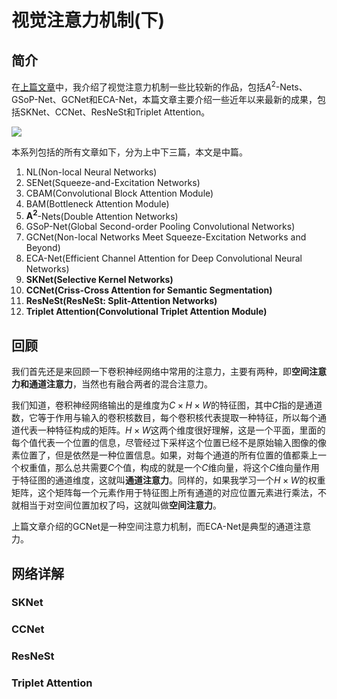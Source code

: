 # 视觉注意力机制(下)

## 简介
在[上篇文章](https://zhouchen.blog.csdn.net/article/details/111427558)中，我介绍了视觉注意力机制一些比较新的作品，包括$A^2$-Nets、GSoP-Net、GCNet和ECA-Net，本篇文章主要介绍一些近年以来最新的成果，包括SKNet、CCNet、ResNeSt和Triplet Attention。

![](https://i.loli.net/2020/12/16/ynLluegbMsiINTj.png)

本系列包括的所有文章如下，分为上中下三篇，本文是中篇。

1. NL(Non-local Neural Networks)
2. SENet(Squeeze-and-Excitation Networks)
3. CBAM(Convolutional Block Attention Module)
4. BAM(Bottleneck Attention Module)
5. $\mathbf{A^2}$-Nets(Double Attention Networks)
6. GSoP-Net(Global Second-order Pooling Convolutional Networks)
7. GCNet(Non-local Networks Meet Squeeze-Excitation Networks and Beyond)
8. ECA-Net(Efficient Channel Attention for Deep Convolutional Neural Networks)
9. **SKNet(Selective Kernel Networks)**
10. **CCNet(Criss-Cross Attention for Semantic Segmentation)**
11. **ResNeSt(ResNeSt: Split-Attention Networks)**
12. **Triplet Attention(Convolutional Triplet Attention Module)**

## 回顾

我们首先还是来回顾一下卷积神经网络中常用的注意力，主要有两种，即**空间注意力和通道注意力**，当然也有融合两者的混合注意力。

我们知道，卷积神经网络输出的是维度为$C\times H \times W$的特征图，其中$C$指的是通道数，它等于作用与输入的卷积核数目，每个卷积核代表提取一种特征，所以每个通道代表一种特征构成的矩阵。$H \times W$这两个维度很好理解，这是一个平面，里面的每个值代表一个位置的信息，尽管经过下采样这个位置已经不是原始输入图像的像素位置了，但是依然是一种位置信息。如果，对每个通道的所有位置的值都乘上一个权重值，那么总共需要$C$个值，构成的就是一个$C$维向量，将这个$C$维向量作用于特征图的通道维度，这就叫**通道注意力**。同样的，如果我学习一个$H\times W$的权重矩阵，这个矩阵每一个元素作用于特征图上所有通道的对应位置元素进行乘法，不就相当于对空间位置加权了吗，这就叫做**空间注意力**。

上篇文章介绍的GCNet是一种空间注意力机制，而ECA-Net是典型的通道注意力。

## 网络详解

### **SKNet**
### **CCNet**
### **ResNeSt**
### **Triplet Attention**